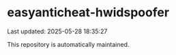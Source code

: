 # easyanticheat-hwidspoofer

Last updated: 2025-05-28 18:35:27

This repository is automatically maintained.
